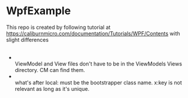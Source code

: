 # WpfExample

This repo is created by following tutorial at https://caliburnmicro.com/documentation/Tutorials/WPF/Contents with slight differences<br><br>

<ul>
<li></li>ViewModel and View files don't have to be in the ViewModels Views directory. CM can find them.
<li></li><local:MyBootstrapper x:Key="bootstrapper" />  what's after local: must be the bootstrapper class name.  x:key is not relevant as long as it's unique.
 </ul>
